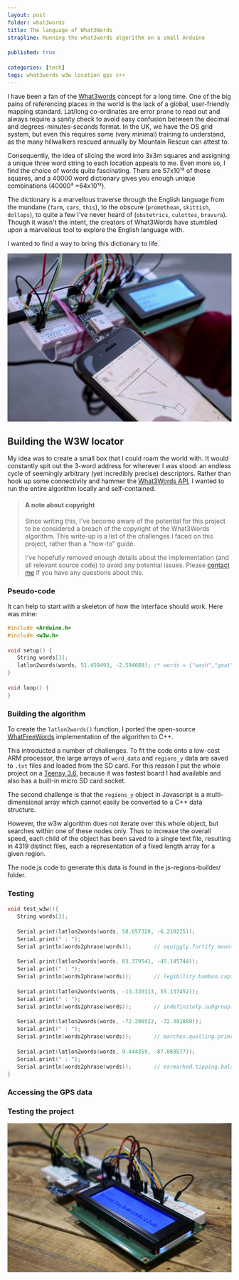 ```yaml
---
layout: post
folder: what3words
title: The language of What3Words
strapline: Running the what3words algorithm on a small Arduino

published: true

categories: [tech]
tags: what3words w3w location gps c++
---
```


I have been a fan of the [What3words](https://what3words.com/timing.bakers.length) concept for a long time. One of the big pains of referencing places in the world is the lack of a global, user-friendly mapping standard. Lat/long co-ordinates are error prone to read out and always require a sanity check to avoid easy confusion between the decimal and degrees-minutes-seconds format. In the UK, we have the OS grid system, but even this requires some (very minimal) training to understand, as the many hillwalkers rescued annually by Mountain Rescue can attest to.

<!-- more -->

Consequently, the idea of slicing the word into 3x3m squares and assigning a unique three word string to each location appeals to me. Even more so, I find the choice of words quite fascinating. There are 57x10¹² of these squares, and a 40000 word dictionary gives you enough unique combinations (40000³ =64x10¹²).

The dictionary is a marvellous traverse through the English language from the mundane (`farm`, `cars`, `this`), to the obscure (`promethean`, `skittish`, `dollops`), to quite a few I've never heard of (`obstetrics`, `culottes`, `bravura`). Though it wasn't the intent, the creators of What3Words have stumbled upon a marvellous tool to explore the English language with.

I wanted to find a way to bring this dictionary to life.

![w3w running on a Teensy 3.6](/images/posts/what3words/street3.jpg)

## Building the W3W locator

My idea was to create a small box that I could roam the world with. It would constantly spit out the 3-word address for wherever I was stood: an endless cycle of seemingly arbitrary (yet incredibly precise) descriptors. Rather than hook up some connectivity and hammer the [What3Words API](https://developer.what3words.com/public-api), I wanted to run the entire algorithm locally and self-contained.

> #### A note about copyright
> 
> Since writing this, I've become aware of the potential for this project to be considered a breach of the copyright of the What3Words algorithm. This write-up is a list of the challenges I faced on this project, rather than a "how-to" guide.
>
> I've hopefully removed enough details about the implementation (and all relevant source code) to avoid any potential issues. Please [contact me](mailto:hello@designedbycave.co.uk) if you have any questions about this.

### Pseudo-code

It can help to start with a skeleton of how the interface should work. Here was mine:

```c++
#include <Arduino.h>
#include <w3w.h>

void setup() {   
   String words[3];
   latlon2words(words, 51.450493, -2.594689); /* words = {"wash","goat","doctor"} */
}

void loop() {
}
```

### Building the algorithm

To create the `latlon2words()` function, I ported the open-source [WhatFreeWords](https://whatfreewords.net/js.html) implementation of the algorithm to C++.

This introducted a number of challenges. To fit the code onto a low-cost ARM processor, the large arrays of `word_data` and `regions_y` data are saved to `.txt` files and loaded from the SD card. For this reason I put the whole project on a [Teensy 3.6](https://www.pjrc.com/store/teensy36.html), because it was fastest board I had available and also has a built-in micro SD card socket. 

The second challenge is that the `regions_y` object in Javascript is a multi-dimensional array which cannot easily be converted to a C++ data structure.

However, the w3w algorithm does not iterate over this whole object, but searches within one of these nodes only. Thus to increase the overall speed, each child of the object has been saved to a single text file, resulting in 4319 distinct files, each a representation of a fixed length array for a given region.

The node.js code to generate this data is found in the js-regions-builder/ folder.

### Testing

```c++
void test_w3w(){
   String words[3];

   Serial.print(latlon2words(words, 58.657328, -6.210225));
   Serial.print(" : ");
   Serial.println(words2phrase(words));       // squiggly.fortify.mountaintops

   Serial.print(latlon2words(words, 63.379541, -45.145744));
   Serial.print(" : ");
   Serial.println(words2phrase(words));       // legibility.bamboo.captivated

   Serial.print(latlon2words(words, -13.330113, 55.137452));
   Serial.print(" : ");
   Serial.println(words2phrase(words));       // indefinitely.subgroup.careers

   Serial.print(latlon2words(words, -72.290522, -72.391889));
   Serial.print(" : ");
   Serial.println(words2phrase(words));       // marches.quelling.primroses

   Serial.print(latlon2words(words, 9.444359, -87.069577));
   Serial.print(" : ");
   Serial.println(words2phrase(words));       // earmarked.tipping.balsam
}
```

### Accessing the GPS data

### Testing the project

![Breadboard test circuit](/images/posts/what3words/circuit.jpg)